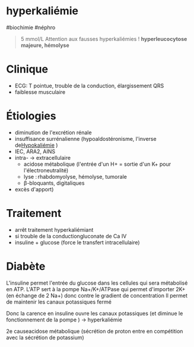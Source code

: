 # hyperkaliémie
#biochimie #néphro 


> 5 mmol/L
Attention aux fausses hyperkaliémies ! **hyperleucocytose majeure, hémolyse** 


# Clinique


- ECG: T pointue, trouble de la conduction, élargissement QRS 
- faiblesse musculaire 


# Étiologies


- diminution de l'excrétion rénale 
- insuffisance surrénalienne (hypoaldostéronisme, l'inverse de[Hypokaliémie](#hypokalic3a9mienorgmd) ) 
- IEC, ARA2, AINS 
- intra- -> extracellulaire 
    - acidose métabolique (l'entrée d'un H+ = sortie d'un K+ pour l'électroneutralité) 
    - lyse : rhabdomyolyse, hémolyse, tumorale 
    - β-bloquants, digitaliques 
- excès d'apport) 


# Traitement


- arrêt traitement hyperkaliémiant 
- si trouble de la conductiongluconate de Ca IV 
- insuline + glucose (force le transfert intracellulaire) 


# Diabète


L'insuline permet l'entrée du glucose dans les cellules qui sera métabolisé en ATP.
L'ATP sert à la pompe Na+/K+/ATPase qui permet d'importer 2K+ (en échange de 2 Na+) donc contre le gradient de concentration
Il permet de maintenir les canaux potassiques fermé 

Donc la carence en insuline ouvre les canaux potassiques (et diminue le fonctionnement de la pompe ) -> hyperkaliémie 

2e causeacidose métabolique (sécrétion de proton entre en compétition avec la sécrétion de potassium) 

